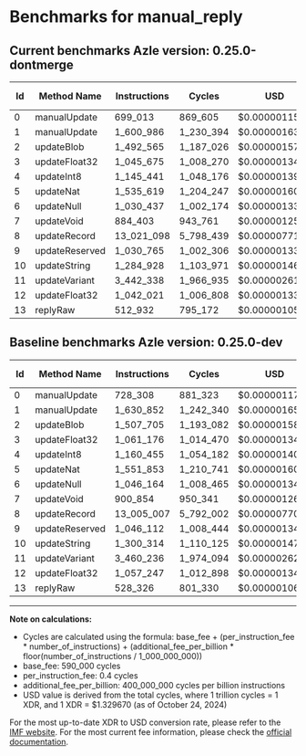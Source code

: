 # Benchmarks for manual_reply

## Current benchmarks Azle version: 0.25.0-dontmerge

| Id  | Method Name    | Instructions | Cycles    | USD           | USD/Million Calls | Change                             |
| --- | -------------- | ------------ | --------- | ------------- | ----------------- | ---------------------------------- |
| 0   | manualUpdate   | 699_013      | 869_605   | $0.0000011563 | $1.15             | <font color="green">-29_295</font> |
| 1   | manualUpdate   | 1_600_986    | 1_230_394 | $0.0000016360 | $1.63             | <font color="green">-29_866</font> |
| 2   | updateBlob     | 1_492_565    | 1_187_026 | $0.0000015784 | $1.57             | <font color="green">-15_140</font> |
| 3   | updateFloat32  | 1_045_675    | 1_008_270 | $0.0000013407 | $1.34             | <font color="green">-15_501</font> |
| 4   | updateInt8     | 1_145_441    | 1_048_176 | $0.0000013937 | $1.39             | <font color="green">-15_014</font> |
| 5   | updateNat      | 1_535_619    | 1_204_247 | $0.0000016013 | $1.60             | <font color="green">-16_234</font> |
| 6   | updateNull     | 1_030_437    | 1_002_174 | $0.0000013326 | $1.33             | <font color="green">-15_727</font> |
| 7   | updateVoid     | 884_403      | 943_761   | $0.0000012549 | $1.25             | <font color="green">-16_451</font> |
| 8   | updateRecord   | 13_021_098   | 5_798_439 | $0.0000077100 | $7.71             | <font color="red">+16_091</font>   |
| 9   | updateReserved | 1_030_765    | 1_002_306 | $0.0000013327 | $1.33             | <font color="green">-15_347</font> |
| 10  | updateString   | 1_284_928    | 1_103_971 | $0.0000014679 | $1.46             | <font color="green">-15_386</font> |
| 11  | updateVariant  | 3_442_338    | 1_966_935 | $0.0000026154 | $2.61             | <font color="green">-17_898</font> |
| 12  | updateFloat32  | 1_042_021    | 1_006_808 | $0.0000013387 | $1.33             | <font color="green">-15_226</font> |
| 13  | replyRaw       | 512_932      | 795_172   | $0.0000010573 | $1.05             | <font color="green">-15_394</font> |

## Baseline benchmarks Azle version: 0.25.0-dev

| Id  | Method Name    | Instructions | Cycles    | USD           | USD/Million Calls |
| --- | -------------- | ------------ | --------- | ------------- | ----------------- |
| 0   | manualUpdate   | 728_308      | 881_323   | $0.0000011719 | $1.17             |
| 1   | manualUpdate   | 1_630_852    | 1_242_340 | $0.0000016519 | $1.65             |
| 2   | updateBlob     | 1_507_705    | 1_193_082 | $0.0000015864 | $1.58             |
| 3   | updateFloat32  | 1_061_176    | 1_014_470 | $0.0000013489 | $1.34             |
| 4   | updateInt8     | 1_160_455    | 1_054_182 | $0.0000014017 | $1.40             |
| 5   | updateNat      | 1_551_853    | 1_210_741 | $0.0000016099 | $1.60             |
| 6   | updateNull     | 1_046_164    | 1_008_465 | $0.0000013409 | $1.34             |
| 7   | updateVoid     | 900_854      | 950_341   | $0.0000012636 | $1.26             |
| 8   | updateRecord   | 13_005_007   | 5_792_002 | $0.0000077015 | $7.70             |
| 9   | updateReserved | 1_046_112    | 1_008_444 | $0.0000013409 | $1.34             |
| 10  | updateString   | 1_300_314    | 1_110_125 | $0.0000014761 | $1.47             |
| 11  | updateVariant  | 3_460_236    | 1_974_094 | $0.0000026249 | $2.62             |
| 12  | updateFloat32  | 1_057_247    | 1_012_898 | $0.0000013468 | $1.34             |
| 13  | replyRaw       | 528_326      | 801_330   | $0.0000010655 | $1.06             |

---

**Note on calculations:**

- Cycles are calculated using the formula: base_fee + (per_instruction_fee \* number_of_instructions) + (additional_fee_per_billion \* floor(number_of_instructions / 1_000_000_000))
- base_fee: 590_000 cycles
- per_instruction_fee: 0.4 cycles
- additional_fee_per_billion: 400_000_000 cycles per billion instructions
- USD value is derived from the total cycles, where 1 trillion cycles = 1 XDR, and 1 XDR = $1.329670 (as of October 24, 2024)

For the most up-to-date XDR to USD conversion rate, please refer to the [IMF website](https://www.imf.org/external/np/fin/data/rms_sdrv.aspx).
For the most current fee information, please check the [official documentation](https://internetcomputer.org/docs/current/developer-docs/gas-cost#execution).
